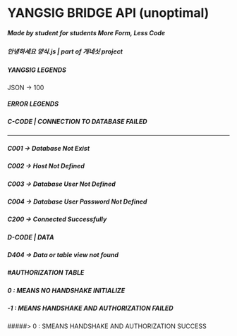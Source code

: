 
# YANGSIG BRIDGE API (unoptimal)     
##### Made by student for students More Form, Less Code   

##### 안녕하세요 양식.js | part of 게네싯 project		   


##### YANGSIG LEGENDS
JSON  -> 100

##### ERROR LEGENDS

##### C-CODE | CONNECTION TO DATABASE FAILED
---------------------------------------
##### C001  -> Database Not Exist
##### C002  -> Host Not Defined
##### C003  -> Database User Not Defined
##### C004  -> Database User Password Not Defined
##### C200  -> Connected Successfully

##### D-CODE | DATA
##### D404  -> Data or table view not found

##### #AUTHORIZATION TABLE
##### 0   : MEANS NO HANDSHAKE INITIALIZE 
##### -1  : MEANS HANDSHAKE AND AUTHORIZATION FAILED
#####> 0  : SMEANS HANDSHAKE AND AUTHORIZATION SUCCESS
 
